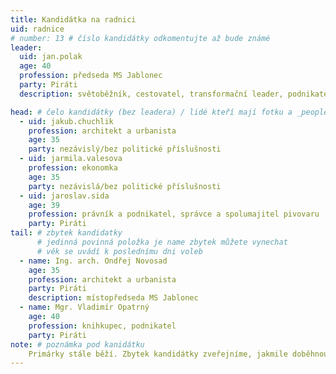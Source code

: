 ```yaml
---
title: Kandidátka na radnici
uid: radnice
# number: 13 # číslo kandidátky odkomentujte až bude známé
leader:
  uid: jan.polak
  age: 40
  profession: předseda MS Jablonec
  party: Piráti
  description: světoběžník, cestovatel, transformační leader, podnikatel, jednatel studijní a cestovní agentury # zobrazuje se v komunalni-volby

head: # čelo kandidátky (bez leadera) / lidé kteří mají fotku a _people/jmeno.md
  - uid: jakub.chuchlik
    profession: architekt a urbanista
    age: 35
    party: nezávislý/bez politické příslušnosti
  - uid: jarmila.valesova
    profession: ekonomka
    age: 35
    party: nezávislá/bez politické příslušnosti
  - uid: jaroslav.sida
    age: 39
    profession: právník a podnikatel, správce a spolumajitel pivovaru
    party: Piráti
tail: # zbytek kandidatky
      # jedinná povinná položka je name zbytek můžete vynechat
      # věk se uvádí k poslednímu dni voleb
  - name: Ing. arch. Ondřej Novosad
    age: 35
    profession: architekt a urbanista
    party: Piráti
    description: místopředseda MS Jablonec
  - name: Mgr. Vladimír Opatrný
    age: 40
    profession: knihkupec, podnikatel
    party: Piráti
note: # poznámka pod kanidátku
    Primárky stále běží. Zbytek kandidátky zveřejníme, jakmile doběhnou.
---
```

